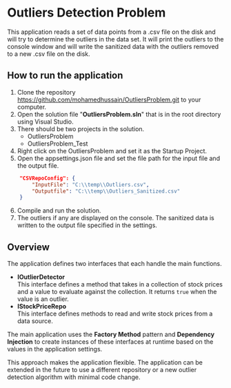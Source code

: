 # Outliers Detection Problem
This application reads a set of data points from a .csv file on the disk and will try to determine the outliers in the data set.
It will print the outliers to the console window and will write the sanitized data with the outliers removed to a new .csv file on the disk.

## How to run the application
1. Clone the repository <https://github.com/mohamedhussain/OutliersProblem.git> to your computer.
2. Open the solution file "**OutliersProblem.sln**" that is in the root directory using Visual Studio.
3. There should be two projects in the solution.
   * OutliersProblem
   * OutliersProblem_Test
4. Right click on the OutliersProblem and set it as the Startup Project.
5. Open the appsettings.json file and set the file path for the input file and the output file.
```json  
    "CSVRepoConfig": {
        "InputFile": "C:\\temp\\Outliers.csv",
        "Outputfile": "C:\\temp\\Outliers_Sanitized.csv"
    }
```
6. Compile and run the solution.
7. The outliers if any are displayed on the console. The sanitized data is written to the output file specified in the settings.

## Overview

The application defines two interfaces that each handle the main functions.
  * **IOutlierDetector** <br>
  This interface defines a method that takes in a collection of stock prices and a value to evaluate against the collection. It returns `true` when the value is an outlier.
  * **IStockPriceRepo**<br>
  This interface defines methods to read and write stock prices from a data source.

The main application uses the **Factory Method** pattern and **Dependency Injection** to create instances of these interfaces at runtime based on the values in the application settings.

This approach makes the application flexible. The application can be extended in the future to use a different repository or a new outlier detection algorithm with minimal code change. 